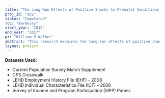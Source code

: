 ```yaml
---
title: "The Long-Run Effects of Positive Shocks to Prenatal Conditions in the United States"
proj_id: "932"
status: "Completed"
rdc: "Berkeley"
start_year: "2012"
end_year: "2017"
pi: "William R Walker"
abstract: "This research examines the long-run effects of positive shocks to prenatal health on adult outcomes for cohorts born in the 1960s and 1970s in the United States. This research uses data from the Longitudinal Employer-Household Dynamics (LEHD) program linked to the Survey of Income and Program Participation (SIPP) and Current Population Survey (CPS) to analyze how the implementation of the Supplemental Nutritional Program for Women, Infants, and Children (WIC) in the 1970's, the reduction of maternal smoking during pregnancy following the publication of the 1964 Surgeon General Report, and the reduction of prenatal exposure to air pollution following the Clean Air Act of 1970 have impacted numerous later-life measures of adult well-being such as health, income, educational attainment, and characteristics of the neighborhood of residence. The findings will shed light on whether the "fetal origins hypothesis", which postulates an important link between prenatal health and adult well-being, holds for the current adult population in the United States."
layout: project
---
```


**Datasets Used:**

  - Current Population Survey March Supplement 
  - CPS Crosswalk 
  - LEHD Employment History File (EHF) - 2008 
  - LEHD Individual Characteristics File (ICF) - 2008 
  - Survey of Income and Program Participation (SIPP) Panels 

